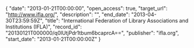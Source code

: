 {
  "date": "2013-01-21T00:00:00", 
  "open_access": true, 
  "target_url": "http://www.ifla.org/", 
  "description": "", 
  "end_date": "2013-04-30T23:59:59Z", 
  "title": "International Federation of Library Associations and Institutions (IFLA)", 
  "record_id": "20130121T000000/q0lUtjPdr1tbum6bcaprcA==", 
  "publisher": "ifla.org", 
  "start_date": "2013-01-21T00:00:00Z"
}

